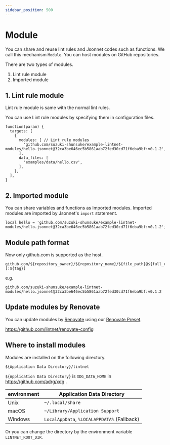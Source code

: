 ```yaml
---
sidebar_position: 500
---
```


# Module

You can share and reuse lint rules and Jsonnet codes such as functions.
We call this mechanism `Module`.
You can host modules on GitHub repositories.

There are two types of modules.

1. Lint rule module
1. Imported module

## 1. Lint rule module

Lint rule module is same with the normal lint rules.

You can use Lint rule modules by specifying them in configuration files.

```jsonnet
function(param) {
  targets: [
    {
      modules: [ // Lint rule modules
        'github.com/suzuki-shunsuke/example-lintnet-modules/hello.jsonnet@32ca3be646ec5b5861aab72fed30cd71f6eba9bf:v0.1.2',
      ],
      data_files: [
        'examples/data/hello.csv',
      ],
    },
  ],
}
```

## 2. Imported module

You can share variables and functions as Imported modules.
Imported modules are imported by Jsonnet's `import` statement.

```jsonnet
local hello = 'github.com/suzuki-shunsuke/example-lintnet-modules/hello.jsonnet@32ca3be646ec5b5861aab72fed30cd71f6eba9bf:v0.1.2';
```

## Module path format

Now only github.com is supported as the host.

```
github.com/${repository_owner}/${repository_name}/${file_path}@${full_commit_hash}[:${tag}]
```

e.g.

```
github.com/suzuki-shunsuke/example-lintnet-modules/hello.jsonnet@32ca3be646ec5b5861aab72fed30cd71f6eba9bf:v0.1.2
```

## Update modules by Renovate

You can update modules by [Renovate](https://docs.renovatebot.com/) using our [Renovate Preset](https://docs.renovatebot.com/config-presets/).

https://github.com/lintnet/renovate-config

## Where to install modules

Modules are installed on the following directory.

```
${Application Data Directory}/lintnet
```

`${Application Data Directory}` is `XDG_DATA_HOME` in https://github.com/adrg/xdg .

environment | Application Data Directory
--- | ---
Unix | `~/.local/share`
macOS | `~/Library/Application Support`
Windows | `LocalAppData`, `%LOCALAPPDATA%` (Fallback)

Or you can change the directory by the environment variable `LINTNET_ROOT_DIR`.
